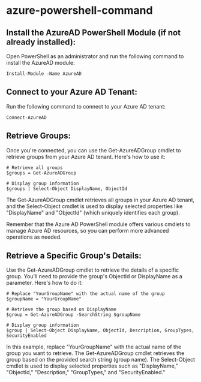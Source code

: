 # azure-powershell-command

## Install the AzureAD PowerShell Module (if not already installed):

Open PowerShell as an administrator and run the following command to install the AzureAD module:

````
Install-Module -Name AzureAD
````
## Connect to your Azure AD Tenant:

Run the following command to connect to your Azure AD tenant:

````
Connect-AzureAD
````
## Retrieve Groups:

Once you're connected, you can use the Get-AzureADGroup cmdlet to retrieve groups from your Azure AD tenant. Here's how to use it:

````
# Retrieve all groups
$groups = Get-AzureADGroup

# Display group information
$groups | Select-Object DisplayName, ObjectId

````
The Get-AzureADGroup cmdlet retrieves all groups in your Azure AD tenant, and the Select-Object cmdlet is used to display selected properties like "DisplayName" and "ObjectId" (which uniquely identifies each group).

Remember that the Azure AD PowerShell module offers various cmdlets to manage Azure AD resources, so you can perform more advanced operations as needed.

## Retrieve a Specific Group's Details:

Use the Get-AzureADGroup cmdlet to retrieve the details of a specific group. You'll need to provide the group's ObjectId or DisplayName as a parameter. Here's how to do it:

````
# Replace "YourGroupName" with the actual name of the group
$groupName = "YourGroupName"

# Retrieve the group based on DisplayName
$group = Get-AzureADGroup -SearchString $groupName

# Display group information
$group | Select-Object DisplayName, ObjectId, Description, GroupTypes, SecurityEnabled

````
In this example, replace "YourGroupName" with the actual name of the group you want to retrieve. The Get-AzureADGroup cmdlet retrieves the group based on the provided search string (group name). The Select-Object cmdlet is used to display selected properties such as "DisplayName," "ObjectId," "Description," "GroupTypes," and "SecurityEnabled."
